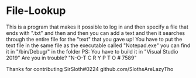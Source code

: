 # File-Lookup
 This is a program that makes it possible to log in and then specify a file that ends with ".txt" and then and then you can add a text and then it searches through the entire file for the "text" that you gave up!
 You have to put the text file in the same file as the executable called "Notepad.exe" you can find it in "/bin/Debug/" in the folder 
 PS: You have to build it in "Visual Studio 2019"  Are you in trouble? "N-O-T C R Y P T O # 7589"
 
 
Thanks for contributing SirSloth#0224
github.com/SlothsAreLazyTho
